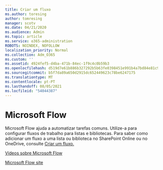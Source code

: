 ```yaml
---
title: Criar um fluxo
ms.author: toresing
author: tomresing
manager: scotv
ms.date: 04/21/2020
ms.audience: Admin
ms.topic: article
ms.service: o365-administration
ROBOTS: NOINDEX, NOFOLLOW
localization_priority: Normal
ms.collection: Adm_O365
ms.custom: ''
ms.assetid: 4924fef5-d4ba-471b-84ec-1f9c4c0b59b3
ms.openlocfilehash: d519d7e61b886b327292b5b63fe0398451e991b4a7bd84e81c9fac5cdb47fc0d
ms.sourcegitcommit: b5f7da89a650d2915dc652449623c78be6247175
ms.translationtype: MT
ms.contentlocale: pt-PT
ms.lasthandoff: 08/05/2021
ms.locfileid: "54044387"
---
```

# <a name="microsoft-flow"></a>Microsoft Flow

Microsoft Flow ajuda a automatizar tarefas comuns. Utilize-a para configurar fluxos de trabalho para listas e bibliotecas. Para saber como adicionar um fluxo a uma lista ou biblioteca no SharePoint Online ou no OneDrive, consulte [Criar um fluxo.](https://go.microsoft.com/fwlink/?linkid=869408)
  
[Vídeos sobre Microsoft Flow](https://go.microsoft.com/fwlink/?linkid=864641)
  
[Microsoft Flow site](https://go.microsoft.com/fwlink/?linkid=864642)
  

